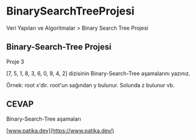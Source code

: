 # BinarySearchTreeProjesi
Veri Yapıları ve Algoritmalar > Binary Search Tree Projesi

## Binary-Search-Tree Projesi

Proje 3

[7, 5, 1, 8, 3, 6, 0, 9, 4, 2] dizisinin Binary-Search-Tree aşamalarını yazınız.

Örnek: root x'dir. root'un sağından y bulunur. Solunda z bulunur vb.

## CEVAP

Binary-Search-Tree aşamaları



[www.patika.dev](https://www.patika.dev/)
